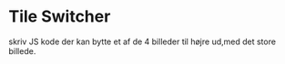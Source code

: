 # Tile Switcher
  skriv JS kode der kan bytte et af de 4 billeder til højre ud,med det store billede.
